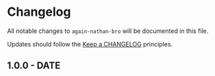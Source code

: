 # Changelog

All notable changes to `again-nathan-bro` will be documented in this file.

Updates should follow the [Keep a CHANGELOG](http://keepachangelog.com/) principles.

## 1.0.0 - DATE
